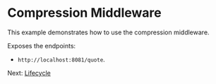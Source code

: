 # Compression Middleware

This example demonstrates how to use the compression middleware.

Exposes the endpoints:

* `http://localhost:8081/quote`.

Next: [Lifecycle](../../Lifecycle/)
